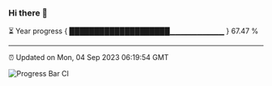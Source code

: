 ### Hi there 👋

⏳ Year progress { ████████████████████▁▁▁▁▁▁▁▁▁▁ } 67.47 %

---

⏰ Updated on Mon, 04 Sep 2023 06:19:54 GMT

![Progress Bar CI](https://github.com/liununu/liununu/workflows/Progress%20Bar%20CI/badge.svg)
